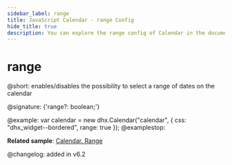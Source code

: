 ```yaml
---
sidebar_label: range
title: JavaScript Calendar - range Config 
hide_title: true
description: You can explore the range config of Calendar in the documentation of the DHTMLX JavaScript UI library. Browse developer guides and API reference, try out code examples and live demos, and download a free 30-day evaluation version of DHTMLX Suite 7.
---
```

 
# range

@short: enables/disables the possibility to select a range of dates on the calendar

@signature: {'range?: boolean;'}

@example:
var calendar = new dhx.Calendar("calendar", {
	css: "dhx_widget--bordered",
	range: true
});
@examplestop:

**Related sample**: [Calendar. Range](https://snippet.dhtmlx.com/2mrj53h0)

@changelog: added in v6.2

[comment]: # (@related: calendar/how_to_start.md#initialize-calendar calendar/configuring.md#rangemode)
